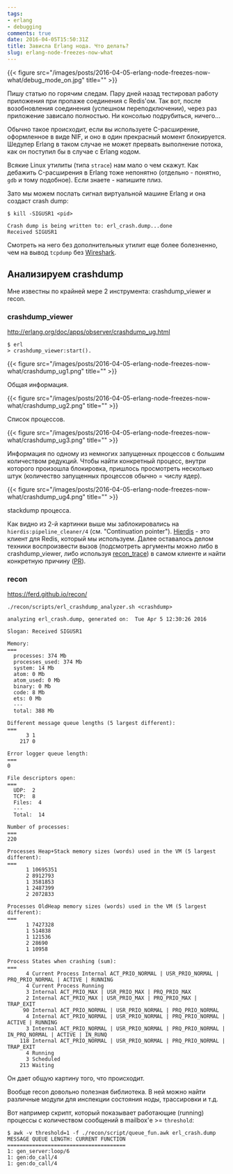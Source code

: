```yaml
---
tags:
- erlang
- debugging
comments: true
date: 2016-04-05T15:50:31Z
title: Зависла Erlang нода. Что делать?
slug: erlang-node-freezes-now-what
---
```


{{< figure src="/images/posts/2016-04-05-erlang-node-freezes-now-what/debug_mode_on.jpg" title="" >}}

<!--more-->

Пишу статью по горячим следам. Пару дней назад тестировал работу приложения при
пропаже соединения с Redis'ом. Так вот, после возобновления соединения
(успешном переподключении), через раз приложение зависало полностью. Ни
консолью подрубиться, ничего...

Обычно такое происходит, если вы используете C-расширение, оформленное в виде
NIF, и оно в один прекрасный момент блокируется. Шедулер Erlang в таком случае
не может прервать выполнение потока, как он поступил бы в случае с Erlang
кодом.

Всякие Linux утилиты (типа `strace`) нам мало о чем скажут. Как дебажить
C-расширения в Erlang тоже непонятно (отдельно - понятно, `gdb` и тому
подобное). Если знаете - напишите плиз.

Зато мы можем послать сигнал виртуальной машине Erlang и она создаст crash dump:

```
$ kill -SIGUSR1 <pid>

Crash dump is being written to: erl_crash.dump...done
Received SIGUSR1
```

Смотреть на него без дополнительных утилит еще более болезненно, чем на вывод
`tcpdump` без [Wireshark](https://www.wireshark.org/).

## Анализируем crashdump

Мне известны по крайней мере 2 инструмента: crashdump_viewer и recon.

### crashdump_viewer

http://erlang.org/doc/apps/observer/crashdump_ug.html

```
$ erl
> crashdump_viewer:start().
```

{{< figure src="/images/posts/2016-04-05-erlang-node-freezes-now-what/crashdump_ug1.png" title="" >}}

Общая информация.

{{< figure src="/images/posts/2016-04-05-erlang-node-freezes-now-what/crashdump_ug2.png" title="" >}}

Список процессов.

{{< figure src="/images/posts/2016-04-05-erlang-node-freezes-now-what/crashdump_ug3.png" title="" >}}

Информация по одному из немногих запущенных процессов с большим количеством
редукций. Чтобы найти конкретный процесс, внутри которого произошла блокировка,
пришлось просмотреть несколько штук (количество запущенных процессов обычно =
числу ядер).

{{< figure src="/images/posts/2016-04-05-erlang-node-freezes-now-what/crashdump_ug4.png" title="" >}}

stackdump процесса.

Как видно из 2-й картинки выше мы заблокировались на
`hierdis:pipeline_cleaner/4` (см. "Continuation pointer").
[Hierdis](https://github.com/funbox/hierdis) - это клиент для Redis, который мы
используем. Далее оставалось делом техники воспроизвести вызов (подсмотреть
аргументы можно либо в crashdump_viewer, либо используя
[recon_trace](https://ferd.github.io/recon/recon_trace.html)) в самом клиенте и
найти конкретную причину ([PR](https://github.com/funbox/hierdis/pull/1)).

### recon

https://ferd.github.io/recon/

```
./recon/scripts/erl_crashdump_analyzer.sh <crashdump>

analyzing erl_crash.dump, generated on:  Tue Apr 5 12:30:26 2016

Slogan: Received SIGUSR1

Memory:
===
  processes: 374 Mb
  processes_used: 374 Mb
  system: 14 Mb
  atom: 0 Mb
  atom_used: 0 Mb
  binary: 0 Mb
  code: 8 Mb
  ets: 0 Mb
  ---
  total: 388 Mb

Different message queue lengths (5 largest different):
===
      3 1
    217 0

Error logger queue length:
===
0

File descriptors open:
===
  UDP:  2
  TCP:  8
  Files:  4
  ---
  Total:  14

Number of processes:
===
220

Processes Heap+Stack memory sizes (words) used in the VM (5 largest different):
===
      1 10695351
      2 8912793
      1 3581853
      1 2487399
      2 2072833

Processes OldHeap memory sizes (words) used in the VM (5 largest different):
===
      1 7427328
      1 514838
      1 121536
      2 28690
      1 10958

Process States when crashing (sum):
===
      4 Current Process Internal ACT_PRIO_NORMAL | USR_PRIO_NORMAL | PRQ_PRIO_NORMAL | ACTIVE | RUNNING
      4 Current Process Running
      3 Internal ACT_PRIO_MAX | USR_PRIO_MAX | PRQ_PRIO_MAX
      2 Internal ACT_PRIO_MAX | USR_PRIO_MAX | PRQ_PRIO_MAX | TRAP_EXIT
     90 Internal ACT_PRIO_NORMAL | USR_PRIO_NORMAL | PRQ_PRIO_NORMAL
      4 Internal ACT_PRIO_NORMAL | USR_PRIO_NORMAL | PRQ_PRIO_NORMAL | ACTIVE | RUNNING
      3 Internal ACT_PRIO_NORMAL | USR_PRIO_NORMAL | PRQ_PRIO_NORMAL | IN_PRQ_NORMAL | ACTIVE | IN_RUNQ
    118 Internal ACT_PRIO_NORMAL | USR_PRIO_NORMAL | PRQ_PRIO_NORMAL | TRAP_EXIT
      4 Running
      3 Scheduled
    213 Waiting
```

Он дает общую картину того, что происходит.

Вообще recon довольно полезная библиотека. В ней можно найти различные модули
для инспекции состояния ноды, трассировки и т.д.

Вот например скрипт, который показывает работающие (running) процессы с
количеством сообщений в mailbox'е >= `threshold`:

```
$ awk -v threshold=1 -f ./recon/script/queue_fun.awk erl_crash.dump                                                                                                                                         MESSAGE QUEUE LENGTH: CURRENT FUNCTION
======================================
1: gen_server:loop/6
1: gen:do_call/4
1: gen:do_call/4
```
